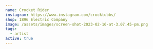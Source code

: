 ```yaml
---
name: Crocket Rider
instagram: https://www.instagram.com/crocktubbs/
shop: 1896 Electric Company
image: /assets/images/screen-shot-2023-02-16-at-3.07.45-pm.png
tags:
  - artist
active: true
---
```

